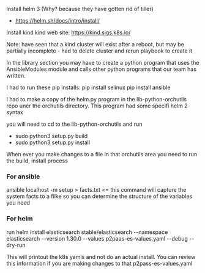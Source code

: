 Install helm 3 (Why? because they have gotten rid of tiller)
 - https://helm.sh/docs/intro/install/

Install kind
kind web site: https://kind.sigs.k8s.io/

Note: have seen that a kind cluster will exist after a reboot, but may be partially incomplete - had to delete cluster and rerun playbook to create it

In the library section you may have to create a python program that uses the AnsibleModules module and calls other python programs that our team has written.

I had to run these pip installs:
pip install selinux
pip install ansible

I had to make a copy of the helm.py program in the lib-python-orchutils repo uner the orchutils directory.  This program had some specifi helm 2 syntax

you will need to cd to the lib-python-orchutils and run
 - sudo python3 setup.py build
 - sudo python3 setup.py install

When ever you make changes to a file in that orchutils area you need to run the build, install process

### For ansible
ansible localhost -m setup > facts.txt       <=  this command will capture the system facts to a filke so you can determine the structure of the variables you need

### For helm
run helm install elasticsearch stable/elasticsearch --namespace elasticsearch --version 1.30.0 --values p2paas-es-values.yaml --debug --dry-run

This will printout the k8s yamls and not do an actual install.  You can review this information if you are making changes to that p2pass-es-values.yaml
